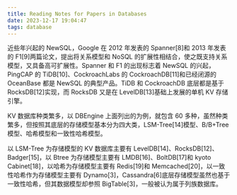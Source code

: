 ```yaml
---
title: Reading Notes for Papers in Databases
date: 2023-12-17 19:04:47
tags: database
---
```


近些年兴起的 NewSQL，Google 在 2012 年发表的 Spanner[8]和 2013 年发表的 F1[9]两篇论文，提出将关系模型和 NoSQL
的扩展性相结合，使之既支持关系模型，又具备高可扩展性。Spanner 和 F1 的出现标志着 NewSQL 的兴起，PingCAP 的 TiDB[10]、CockroachLabs 的 CockroachDB[11]和已经闭源的 OceanBase 都是 NewSQL 的典型产品。TiDB 和 CockroachDB 底层都是基于 RocksDB[12]实现，而 RocksDB 又是在 LevelDB[13]基础上发展的单机 KV 存储引擎。

KV 数据库种类繁多，以 DBEngine 上面列出的为例，就包含 60 多种，虽然种类繁多，但按照其底层的存储模型基本分为四大类，LSM-Tree[14]模型、B/B+Tree 模型、哈希模型和一致性哈希模型。

以 LSM-Tree 为存储模型的 KV 数据库主要有 LevelDB[14]、RocksDB[12]、Badger[15]，以 Btree 为存储模型主要有 LMDB[16]、BoltDB[17]和 kyoto Cabinet[18]，以哈希为存储模型主要有 Redis[19]和 Memcached[20]，以一致性哈希作为存储模型主要有 Dynamo[3]，Cassandra[6]底层存储模型虽然也基于一致性哈希，但其数据模型却参照 BigTable[3]，一般被认为属于列族数据库。
